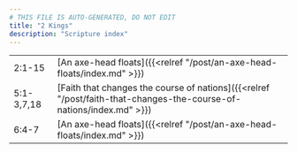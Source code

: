 ```yaml
---
# THIS FILE IS AUTO-GENERATED, DO NOT EDIT
title: "2 Kings"
description: "Scripture index"
---
```


|  |  |
| --- | --- |
| 2:1-15 | [An axe-head floats]({{<relref "/post/an-axe-head-floats/index.md" >}}) |
| 5:1-3,7,18 | [Faith that changes the course of nations]({{<relref "/post/faith-that-changes-the-course-of-nations/index.md" >}}) |
| 6:4-7 | [An axe-head floats]({{<relref "/post/an-axe-head-floats/index.md" >}}) |
